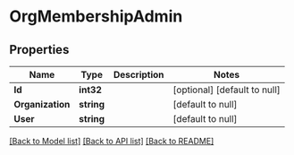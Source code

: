 # OrgMembershipAdmin

## Properties
Name | Type | Description | Notes
------------ | ------------- | ------------- | -------------
**Id** | **int32** |  | [optional] [default to null]
**Organization** | **string** |  | [default to null]
**User** | **string** |  | [default to null]

[[Back to Model list]](../README.md#documentation-for-models) [[Back to API list]](../README.md#documentation-for-api-endpoints) [[Back to README]](../README.md)


